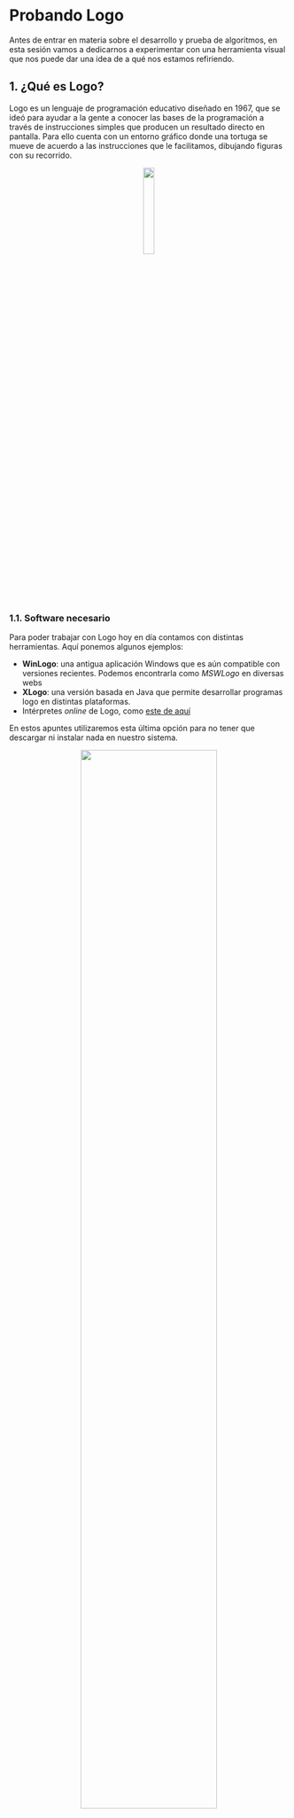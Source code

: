 # Probando Logo

Antes de entrar en materia sobre el desarrollo y prueba de algoritmos, en esta sesión vamos a dedicarnos a experimentar con una herramienta visual que nos puede dar una idea de a qué nos estamos refiriendo.

## 1. ¿Qué es Logo?

Logo es un lenguaje de programación educativo diseñado en 1967, que se ideó para ayudar a la gente a conocer las bases de la programación a través de instrucciones simples que producen un resultado directo en pantalla. Para ello cuenta con un entorno gráfico donde una tortuga se mueve de acuerdo a las instrucciones que le facilitamos, dibujando figuras con su recorrido.

<div align="center">
    <img src="/algoritmia/img/logo_01.png" width="20%">
</div>

### 1.1. Software necesario

Para poder trabajar con Logo hoy en día contamos con distintas herramientas. Aquí ponemos algunos ejemplos:

* **WinLogo**: una antigua aplicación Windows que es aún compatible con versiones recientes. Podemos encontrarla como *MSWLogo* en diversas webs
* **XLogo**: una versión basada en Java que permite desarrollar programas logo en distintas plataformas. 
* Intérpretes *online* de Logo, como [este de aquí](https://calormen.com/jslogo/)

En estos apuntes utilizaremos esta última opción para no tener que descargar ni instalar nada en nuestro sistema.

<div align="center">
    <img src="/algoritmia/img/logo_02.png" width="70%">
</div>

En la parte inferior hay un cuadro donde escribiremos las instrucciones para mover a la tortuga por el área principal.

## 2. Instrucciones básicas de movimiento

Logo dispone de este conjunto de instrucciones básicas para mover la tortuga:

<table width="100%">
    <tr>
        <th>Abreviat.</th><th>Instrucción</th><th>Descripción</th><th>Ejemplo</th>
    </tr>
    <tr>
        <td align="center"><strong>fd</strong></td>
        <td align="center"><strong>forward</strong></td>
        <td>Avanza la tortuga el número de pasos indicado</td>
        <td><strong>fd 50</strong></td>
    </tr>
    <tr>
        <td align="center"><strong>bk</strong></td>
        <td align="center"><strong>backward</strong></td>
        <td>Retrocede la tortuga el número de pasos indicado</td>
        <td><strong>bk 20</strong></td>
    </tr>
    <tr>
        <td align="center"><strong>rt</strong></td>
        <td align="center"><strong>right</strong></td>
        <td>Gira a la derecha el número de grados indicado</td>
        <td><strong>rt 90</strong></td>
    </tr>
    <tr>
        <td align="center"><strong>lt</strong></td>
        <td align="center"><strong>left</strong></td>
        <td>Gira a la izquierda el número de grados indicado</td>
        <td><strong>lt 45</strong></td>
    </tr>
    <tr>
        <td align="center"><strong>cs</strong></td>
        <td align="center"><strong>clearscreen</strong></td>
        <td>Borra el lienzo de dibujo y resitúa a la tortuga en el centro</td>
        <td><strong>cs</strong></td>
    </tr>
    <tr>
        <td align="center"><strong>st</strong></td>
        <td align="center"><strong>showturtle</strong></td>
        <td>Muestra la tortuga</td>
        <td><strong>st</strong></td>
    </tr>
    <tr>
        <td align="center"><strong>ht</strong></td>
        <td align="center"><strong>hideturtle</strong></td>
        <td>Oculta la tortuga</td>
        <td><strong>ht</strong></td>
    </tr>
    <tr>
        <td align="center"><strong>pu</strong></td>
        <td align="center"><strong>penup</strong></td>
        <td>Sube el lápiz (para no dibujar mientras se mueve la tortuga)</td>
        <td><strong>pu</strong></td>
    </tr>
    <tr>
        <td align="center"><strong>pd</strong></td>
        <td align="center"><strong>pendown</strong></td>
        <td>Baja el lápiz (para dibujar mientras se mueve la tortuga)</td>
        <td><strong>pd</strong></td>
    </tr>
    <tr>
        <td align="center"><strong>setpos</strong></td>
        <td align="center"><strong>&nbsp;</strong></td>
        <td>Coloca a la tortuga en las coordenadas que indiquemos (basándonos en el centro del lienzo)</td>
        <td><strong>setpos [50 10]</strong></td>
    </tr>
</table>

Podemos escribir más de una instrucción seguida en el recuadro inferior, separadas por espacios, y pulsando *Intro* se ejecutan todas en el orden indicado. Por ejemplo:

```
fd 40 rt 90 fd 50
```

Además, podemos utilizar los cursores de flecha arriba/abajo para movernos por el historial de instrucciones escritas y volverlas a ejecutar si queremos.

<div class="ejercicio">

> **Ejercicio 1:**
> 
> Utiliza las instrucciones anteriores para dibujar estas dos figuras. Puedes guardarte después las instrucciones elegidas en ficheros de texto para tenerlas disponibles.
>
> <div align="center">
>    <img src="/algoritmia/img/logo_03.png" width="80%">
> </div>

</div>

## 3. Colores y tamaños

Podemos también cambiar colores o grosor del trazo, y rellenar figuras siempre que estén cerradas. Aquí tenemos las instrucciones correspondientes:

<table width="100%">
    <tr>
        <th>Abreviat.</th><th>Instrucción</th><th>Descripción</th><th>Ejemplo</th>
    </tr>
    <tr>
        <td align="center"><strong>setpc</strong></td>
        <td align="center"><strong>setpencolor</strong></td>
        <td>Establece el color del trazo en formato RGB</td>
        <td><strong>setpc [255 0 0]</strong></td>
    </tr>
    <tr>
        <td align="center"><strong>setpw</strong></td>
        <td align="center"><strong>setpenwidth</strong></td>
        <td>Establece el grosor del trazo</td>
        <td><strong>setpw 10</strong></td>
    </tr>
    <tr>
        <td align="center"><strong>fill</strong></td>
        <td align="center"><strong>&nbsp;</strong></td>
        <td>Rellena el área cerrada donde se encuentra actualmente la tortuga (debemos colocarla DENTRO de un área cerrada previamente)</td>
        <td><strong>fill</strong></td>
    </tr>
</table>

> **Ejercicio 2:**
> 
> Trata de crear este pentágono con color azul. PISTA: si sumamos todos los ángulos internos de un pentágono, suman 540 grados.
> 
> <div align="center">
>    <img src="/algoritmia/img/logo_04.png" width="20%">
> </div>

## 4. Repetir instrucciones

Habrás comprobado con algún ejercicio anterior que necesitas repetir varias instrucciones varias veces para conseguir la figura deseada. La pregunta que deberías hacerte es... ¿es necesaria esa repetición? Afortunadamente la respuesta es *no*.

Logo dispone de la instrucción `repeat` que nos va a permitir repetir un conjunto de instrucciones un número determinado de veces. Estas instrucciones a repetir las debemos poner entre corchetes tras la instruccion *repeat* en sí, como en este ejemplo que dibuja un cuadrado de lado 100:

```
repeat 4 [fd 100 rt 90]
```

> **Ejercicio 3:**
> 
> Utilizando la instrucción *repeat* junto con otras que hemos visto anteriormente, trata de reproducir estas figuras:
>
> <div align="center">
>    <img src="/algoritmia/img/logo_05.png" width="80%">
> </div>

## 5. Utilizar variables

En Logo podemos emplear variables para guardar datos que queramos utilizar más adelante en el programa, o cuyo valor queramos modificar durante la ejecución. Usamos la instrucción `make` para ello, indicando el nombre de la variable tras las comillas dobles:

```
make "numero 10
```

Si queremos utilizar esa variable en nuestro código pondremos el nombre precedido de dos puntos `:`, como en este ejemplo:

```
fd :numero
```

También podemos reutilizar la instrucción *make* para modificar el valor previo de una variable:

```
make "numero :numero + 10
```

> **Ejercicio 4:**
> 
> Utilizando variables y bucles, trata de representar estas figuras:
> 
> <div align="center">
>    <img src="/algoritmia/img/logo_06.png" width="70%">
> </div>
>
> **AYUDA**: para dibujar un círculo, podemos avanzar una pequeña cantidad y girar un pequeño número de grados, y repetir esto un número de veces, como aquí: `repeat 120 [fd 1 rt 3]`. Si aumentamos el paso o reducimos el ángulo obtenemos un círculo más grande, y la operación contraria (reducir el paso o aumentar el ángulo) nos dará un círculo más pequeño. 

## 5. Introducción a las funciones

En el ejercicio anterior habrás comprobado que necesitamos repetir un conjunto de instrucciones varias veces, cambiando el valor de una variable (por ejemplo, el ángulo a girar). También es posible "ahorrarnos" repetir estas estructuras en el código englobando el conjunto de instrucciones en un módulo llamado normalmente *función*. Simplemente le tenemos que dar un nombre a ese grupo de instrucciones y, cada vez que queramos ejecutarlo, invocamos ese nombre en el programa:

```
TO cuadrado
   repeat 4 [fd 100 rt 90]
END
```

Si queremos dibujar un cuadrado en nuestro programa usando esta función sólo tenemos que hacer lo siguiente:

```
cuadrado
```

Además, podemos facilitar a esta función unas variables que utilizar:

```
TO cuadrado :tamano
   repeat 4 [fd :tamano rt 90]
END
```

Esta función va a dibujar un cuadrado del tamaño que indiquemos cuando invoquemos ese código. Aquí dibujamos cuadrados de distintos tamaños:

```
cuadrado 50
cuadrado 100
cuadrado 150
```

Obtendremos esta imagen como resultado:

<div align="center">
    <img src="/algoritmia/img/logo_07.png" width="20%">
</div>

> **Ejercicio 4:**
> 
> Trata de dibujar estas figuras empleando funciones:
> 
> <div align="center">
>    <img src="/algoritmia/img/logo_08.png" width="60%">
> </div>
